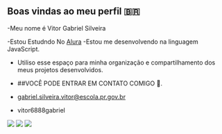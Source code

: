 ## Boas vindas ao meu perfil 🇧🇷 

-Meu nome é Vitor Gabriel Silveira 

-Estou Estudndo  No [Alura](https://alura.com.br) 
-Estou me desenvolvendo na linguagem JavaScript. 
- Utiliso esse espaço para minha organização e compartilhamento dos meus projetos desenvolvidos.

- ##VOCÊ PODE ENTRAR EM CONTATO COMIGO 🤠.
- gabriel.silveira.vitor@escola.pr.gov.br
- vitor6888gabriel



![](https://media.tenor.com/xwKvSU1YrKIAAAAM/smile.gif)   ![](https://media.tenor.com/M4hf23tX23QAAAAM/byuntear-coringa.gif)    ![](https://media.tenor.com/6tspb2b8WNIAAAAM/tim%C3%A3o-coring%C3%A3o.gif)
